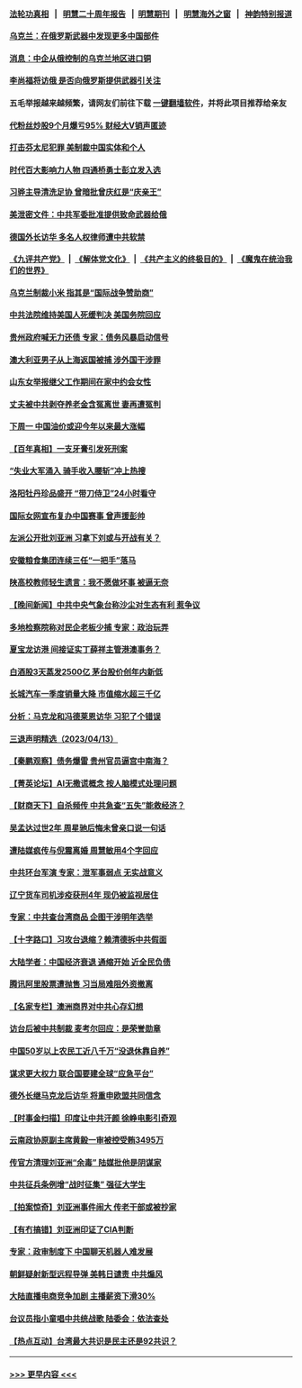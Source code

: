 #### [法轮功真相](https://github.com/gfw-breaker/truth/blob/master/README.md?t=0) &nbsp;&nbsp;|&nbsp;&nbsp; [明慧二十周年报告](https://github.com/gfw-breaker/mh-reports/blob/master/README.md?t=0) &nbsp;&nbsp;|&nbsp;&nbsp;[明慧期刊](https://github.com/gfw-breaker/mh-qikan) &nbsp;&nbsp;|&nbsp;&nbsp; [明慧海外之窗](https://github.com/gfw-breaker/mh-news/blob/master/README.md?t=0) &nbsp;&nbsp;|&nbsp;&nbsp; [神韵特别报道](https://github.com/gfw-breaker/mh-news/blob/master/shenyun.md?t=0)
#### [乌克兰：在俄罗斯武器中发现更多中国部件](../pages/nsc413/n13973114.md?t=04150643) 
#### [消息：中企从俄控制的乌克兰地区进口铜](../pages/nsc413/n13973038.md?t=04150643) 
#### [李尚福将访俄 是否向俄罗斯提供武器引关注](../pages/nsc413/n13973076.md?t=04150643) 
#### 五毛举报越来越频繁，请网友们前往下载 [一键翻墙软件](https://github.com/gfw-breaker/ssr-accounts)，并将此项目推荐给亲友
#### [代粉丝炒股9个月爆亏95% 财经大V销声匿迹](../pages/nsc413/n13973030.md?t=04150643) 
#### [打击芬太尼犯罪 美制裁中国实体和个人](../pages/nsc413/n13973042.md?t=04150643) 
#### [时代百大影响力人物 四通桥勇士彭立发入选](../pages/nsc413/n13973026.md?t=04150643) 
#### [习骅主导清洗足协 曾暗批曾庆红是“庆亲王”](../pages/nsc413/n13973067.md?t=04150643) 
#### [美泄密文件：中共军委批准提供致命武器给俄](../pages/nsc413/n13973043.md?t=04150643) 
#### [德国外长访华 多名人权律师遭中共软禁](../pages/nsc413/n13972866.md?t=04150643) 
#### [《九评共产党》](https://github.com/begood0513/9ping.md/blob/master/README.md) &nbsp;|&nbsp; [《解体党文化》](../../../../jtdwh.md/blob/master/README.md)  &nbsp;|&nbsp; [《共产主义的终极目的》](../../../../gczydzjmd.md/blob/master/README.md) &nbsp;|&nbsp; [《魔鬼在统治我们的世界》](../../../../mgztzwmdsj.md/blob/master/README.md) 
#### [乌克兰制裁小米 指其是“国际战争赞助商”](../pages/nsc413/n13972970.md?t=04150643) 
#### [中共法院维持美国人死缓判决 美国务院回应](../pages/nsc413/n13973017.md?t=04150643) 
#### [贵州政府喊无力还债 专家：债务风暴启动信号](../pages/nsc413/n13972928.md?t=04150643) 
#### [澳大利亚男子从上海返国被捕 涉外国干涉罪](../pages/nsc413/n13973013.md?t=04150643) 
#### [山东女举报继父工作期间在家中约会女性](../pages/nsc413/n13972839.md?t=04150643) 
#### [丈夫被中共剥夺养老金含冤离世 妻再遭冤判](../pages/nsc413/n13970514.md?t=04150643) 
#### [下周一 中国油价或迎今年以来最大涨幅](../pages/nsc413/n13972853.md?t=04150643) 
#### [【百年真相】一支牙膏引发死刑案](../pages/nsc413/n13967714.md?t=04150643) 
#### [“失业大军涌入 骑手收入腰斩”冲上热搜](../pages/nsc413/n13972726.md?t=04150643) 
#### [洛阳牡丹珍品盛开 “带刀侍卫”24小时看守](../pages/nsc413/n13972836.md?t=04150643) 
#### [国际女网宣布复办中国赛事 曾声援彭帅](../pages/nsc413/n13972795.md?t=04150643) 
#### [左派公开批刘亚洲 习拿下刘或与开战有关？](../pages/nsc413/n13972740.md?t=04150643) 
#### [安徽粮食集团连续三任“一把手”落马](../pages/nsc413/n13972728.md?t=04150643) 
#### [陕高校教师轻生遗言：我不愿做坏事 被逼无奈](../pages/nsc413/n13972662.md?t=04150643) 
#### [【晚间新闻】中共中央气象台称沙尘对生态有利 惹争议](../pages/nsc413/n13972317.md?t=04150643) 
#### [多地检察院称对民企老板少捕 专家：政治玩弄](../pages/nsc413/n13972585.md?t=04150643) 
#### [夏宝龙访港 间接证实丁薛祥主管港澳事务？](../pages/nsc413/n13972567.md?t=04150643) 
#### [白酒股3天蒸发2500亿 茅台股价创年内新低](../pages/nsc413/n13972395.md?t=04150643) 
#### [长城汽车一季度销量大降 市值缩水超三千亿](../pages/nsc413/n13972367.md?t=04150643) 
#### [分析：马克龙和冯德莱恩访华 习犯了个错误](../pages/nsc413/n13971473.md?t=04150643) 
#### [三退声明精选（2023/04/13）](../pages/nsc413/n13972502.md?t=04150643) 
#### [【秦鹏观察】债务爆雷 贵州官员逼宫中南海？](../pages/nsc413/n13972378.md?t=04150643) 
#### [【菁英论坛】AI无撒谎概念 按人脑模式处理问题](../pages/nsc413/n13972340.md?t=04150643) 
#### [【财商天下】自杀频传 中共急查“五失”能救经济？](../pages/nsc413/n13972359.md?t=04150643) 
#### [吴孟达过世2年 周星驰后悔未曾亲口说一句话](../pages/nsc413/n13972302.md?t=04150643) 
#### [遭陆媒疯传与倪震离婚 周慧敏用4个字回应](../pages/nsc413/n13972338.md?t=04150643) 
#### [中共环台军演 专家：泄军事弱点 无实战意义](../pages/nsc413/n13971468.md?t=04150643) 
#### [辽宁货车司机涉疫获刑4年 现仍被监视居住](../pages/nsc413/n13972341.md?t=04150643) 
#### [专家：中共查台湾商品 企图干涉明年选举](../pages/nsc413/n13971626.md?t=04150643) 
#### [【十字路口】习攻台退缩？赖清德拆中共假面](../pages/nsc413/n13972261.md?t=04150643) 
#### [大陆学者：中国经济衰退 通缩开始 近全民负债](../pages/nsc413/n13972262.md?t=04150643) 
#### [腾讯阿里股票遭抛售 习当局难阻外资撤离](../pages/nsc413/n13972266.md?t=04150643) 
#### [【名家专栏】澳洲商界对中共心存幻想](../pages/nsc413/n13972056.md?t=04150643) 
#### [访台后被中共制裁 麦考尔回应：是荣誉勋章](../pages/nsc413/n13972263.md?t=04150643) 
#### [中国50岁以上农民工近八千万“没退休靠自养”](../pages/nsc413/n13972097.md?t=04150643) 
#### [谋求更大权力 联合国要建全球“应急平台”](../pages/nsc413/n13972108.md?t=04150643) 
#### [德外长继马克龙后访华 将重申欧盟共同信念](../pages/nsc413/n13972106.md?t=04150643) 
#### [【时事金扫描】印度让中共汗颜 徐峥电影引奇观](../pages/nsc413/n13972126.md?t=04150643) 
#### [云南政协原副主席黄毅一审被控受贿3495万](../pages/nsc413/n13971925.md?t=04150643) 
#### [传官方清理刘亚洲“余毒” 陆媒批他是阴谋家](../pages/nsc413/n13971536.md?t=04150643) 
#### [中共征兵条例增“战时征集” 强征大学生](../pages/nsc413/n13972125.md?t=04150643) 
#### [【拍案惊奇】刘亚洲事件闹大 传老干部或被抄家](../pages/nsc413/n13972131.md?t=04150643) 
#### [【有冇搞错】刘亚洲印证了CIA判断](../pages/nsc413/n13972196.md?t=04150643) 
#### [专家：政审制度下 中国聊天机器人难发展](../pages/nsc413/n13971854.md?t=04150643) 
#### [朝鲜疑射新型远程导弹 美韩日谴责 中共煽风](../pages/nsc413/n13971982.md?t=04150643) 
#### [大陆直播电商竞争加剧 主播薪资下滑30%](../pages/nsc413/n13971841.md?t=04150643) 
#### [台议员指小童唱中共统战歌 陆委会：依法查处](../pages/nsc413/n13971006.md?t=04150643) 
#### [【热点互动】台湾最大共识是民主还是92共识？](../pages/nsc413/n13971497.md?t=04150643) 

----
#### [ >>> 更早内容 <<< ](../indexes/nsc413-earlier.md)
